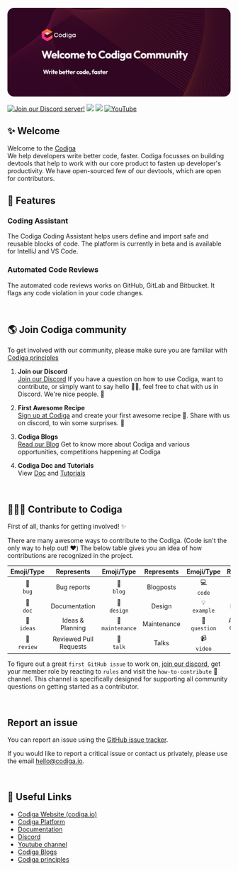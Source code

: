 [![Codiga - Write better code, faster.](https://github.com/codiga/.github/blob/newDesign/assets/hero_banner.png)](https://www.codiga.io)

[![Join our Discord server!](https://img.shields.io/badge/Discord-@discord.codiga.io-7289DA?logo=discord&logoColor=white)](http://discord.codiga.io)
<a href="https://twitter.com/getcodiga"><img src="https://img.shields.io/badge/Twitter-@getcodiga-blue?logo=twitter&logoColor=blue&color=blue"/></a>
<a href="https://www.linkedin.com/company/codigahq/"><img src="https://img.shields.io/badge/LinkedIn-@CodigaHQ-lightgray.svg" /></a>
[![YouTube](https://img.shields.io/badge/YouTube-@codiga-red.svg)](https://www.youtube.com/channel/UCbJIY9DBVajfTcRmhWgErqg)
<br/>

## ✨ Welcome
Welcome to the [Codiga](https://www.codiga.io/)<br/>
We help developers write better code, faster. Codiga focusses on building devtools that help to work with our core product to fasten up developer's productivity. We have open-sourced few of our devtools, which are open for contributors.

## 📑 Features

### Coding Assistant

The Codiga Coding Assistant helps users define and import safe and reusable blocks of code. The platform is currently in beta and is available for IntelliJ and VS Code.


### Automated Code Reviews

The automated code reviews works on GitHub, GitLab and Bitbucket. It flags any code violation in your code changes.

<br/>

## 🌎 Join Codiga community
To get involved with our community, please make sure you are familiar with [Codiga principles](https://www.codiga.io/blog/codiga-principles-values/)

1. **Join our Discord** <br/>
[Join our Discord](https://discord.codiga.io)
If you have a question on how to use Codiga, want to contribute, or simply want to say hello 👋🏾, feel free to chat with us in Discord.
We're nice people. 🙂

2. **First Awesome Recipe** <br/>
[Sign up at Codiga](https://app.codiga.io/login) and create your first awesome recipe 🎉. Share with us on discord, to win some surprises. 🎁 

3. **Codiga Blogs** <br/>
[Read our Blog](https://www.codiga.io/blog/) Get to know more about Codiga and various opportunities, competitions happening at Codiga 


4. **Codiga Doc and Tutorials**<br/>
View [Doc](https://doc.codiga.io/) and [Tutorials](https://www.youtube.com/channel/UCbJIY9DBVajfTcRmhWgErqg/featured) 

<br/>

## 👩🏽‍💻 Contribute to Codiga
First of all, thanks for getting involved! ✨

There are many awesome ways to contribute to the Codiga. (Code isn't the only way to help out! ❤️) The below table gives you an idea of how contributions are recognized in the project.


Emoji/Type | Represents | Emoji/Type | Represents | Emoji/Type | Represents |
:---: | :---: | :---: | :---: | :---: | :---:
🐛 <br /> `bug` | Bug reports | 📝 <br /> `blog` | Blogposts | 💻 <br /> `code` | Code |
📖 <br /> `doc` | Documentation | 🎨 <br /> `design` | Design | 💡 <br /> `example` | Examples |
🤔 <br /> `ideas` | Ideas & Planning | 🚧 <br /> `maintenance` | Maintenance | 💬 <br /> `question` | Answering Questions | 
👀 <br /> `review` | Reviewed Pull Requests | 📢 <br /> `talk` | Talks | 📹 <br /> `video` | Videos |

To figure out a great `first GitHub issue` to work on, [join our discord](https://discord.codiga.io), get your member role by reacting to `rules` and visit the `how-to-contribute` 🙂 channel. This channel is specifically designed for supporting all community questions on getting started as a contributor.

<br/>

## Report an issue

You can report an issue using the [GitHub issue tracker](https://github.com/codiga/codiga/issues).

If you would like to report a critical issue or contact us privately, please use the email hello@codiga.io.

<br/>

## 🔗 Useful Links

 - [Codiga Website (codiga.io)](https://www.codiga.io)
 - [Codiga Platform](https://app.codiga.io)
 - [Documentation](https://doc.codiga.io)
 - [Discord](https://discord.codiga.io)
 - [Youtube channel](https://www.youtube.com/channel/UCbJIY9DBVajfTcRmhWgErqg)
 - [Codiga Blogs](https://codiga.io/blog)
 - [Codiga principles](https://www.codiga.io/blog/codiga-principles-values/)
